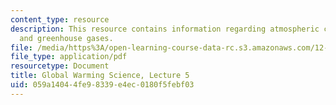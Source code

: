 ```yaml
---
content_type: resource
description: This resource contains information regarding atmospheric composition
  and greenhouse gases.
file: /media/https%3A/open-learning-course-data-rc.s3.amazonaws.com/12-340-global-warming-science-spring-2012/059a14044fe98339e4ec0180f5febf03_MIT12_340S12_lec5.pdf
file_type: application/pdf
resourcetype: Document
title: Global Warming Science, Lecture 5
uid: 059a1404-4fe9-8339-e4ec-0180f5febf03
---
```

